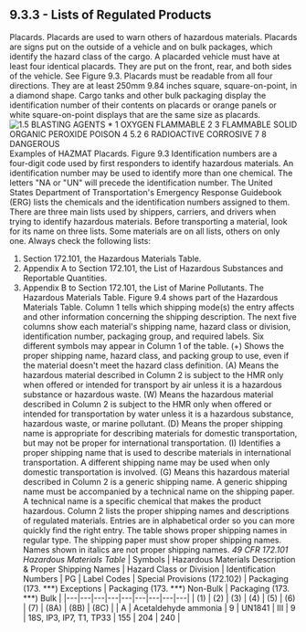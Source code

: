 ## 9.3.3 - Lists of Regulated Products
Placards. Placards are used to warn others of hazardous materials. Placards are signs put on the outside of a vehicle and on bulk packages, which identify the hazard class of the cargo. A placarded vehicle must have at least four identical placards. They are put on the front, rear, and both sides of the vehicle. See Figure 9.3. Placards must be readable from all four directions. They are at least 250mm 9.84 inches square, square-on-point, in a diamond shape. Cargo tanks and other bulk packaging display the identification number of their contents on placards or orange panels or white square-on-point displays that are the same size as placards.
![1.5 BLASTING AGENTS * 1 OXYGEN FLAMMABLE 2 3 FLAMMABLE SOLID ORGANIC PEROXIDE POISON 4 5.2 6 RADIOACTIVE CORROSIVE 7 8 DANGEROUS]()
Examples of HAZMAT Placards. Figure 9.3 Identification numbers are a four-digit code used by first responders to identify hazardous materials. An identification number may be used to identify more than one chemical. The letters "NA or "UN" will
precede the identification number. The United States Department of Transportation's Emergency Response Guidebook (ERG) lists the chemicals and the identification numbers assigned to them.
There are three main lists used by shippers, carriers, and drivers when trying to identify hazardous materials. Before transporting a material, look for its name on three lists. Some materials are on all lists, others on only one. Always check the following lists:
1. Section 172.101, the Hazardous Materials Table.
2. Appendix A to Section 172.101, the List of Hazardous Substances and Reportable Quantities.
3. Appendix B to Section 172.101, the List of Marine Pollutants.
The Hazardous Materials Table. Figure 9.4 shows part of the Hazardous Materials Table.
Column 1 tells which shipping mode(s) the entry affects and other information concerning the shipping description. The next five columns show each material's shipping name, hazard class or division, identification number, packaging group, and required labels.
Six different symbols may appear in Column 1 of the table.
(+) Shows the proper shipping name, hazard class, and packing group to use, even if the material doesn't meet the hazard class definition.
(A) Means the hazardous material described in Column 2 is subject to the HMR only when offered or intended for transport by air unless it is a hazardous substance or hazardous waste.
(W) Means the hazardous material described in Column 2 is subject to the HMR only when offered or intended for transportation by water unless it is a hazardous substance, hazardous waste, or marine pollutant.
(D) Means the proper shipping name is appropriate for describing materials for domestic transportation, but may not be proper for international transportation.
(I) Identifies a proper shipping name that is used to describe materials in international transportation. A different shipping name may be used when only domestic transportation is involved.
(G) Means this hazardous material described in Column 2 is a generic shipping name. A generic shipping name must be accompanied by a technical name on the shipping paper. A technical name is a specific chemical that makes the product hazardous.
Column 2 lists the proper shipping names and descriptions of regulated materials. Entries are in alphabetical order so you can more quickly find the right entry. The table shows proper shipping names in regular type. The shipping paper must show proper shipping names. Names shown in italics are not proper shipping names.
_49 CFR 172.101 Hazardous Materials Table_
| Symbols | Hazardous Materials Description & Proper Shipping Names | Hazard Class or Division | Identification Numbers | PG | Label Codes | Special Provisions (172.102) | Packaging (173. ***) Exceptions | Packaging (173. ***) Non-Bulk | Packaging (173. ***) Bulk |
|---|---|---|---|---|---|---|---|---|
| (1) | (2) | (3) | (4) | (5) | (6) | (7) | (8A) | (8B) | (8C) |
| A | Acetaldehyde ammonia | 9 | UN1841 | III | 9 | 18S, IP3, IP7, T1, TP33 | 155 | 204 | 240 |